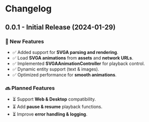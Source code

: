 # Changelog

## 0.0.1 - Initial Release (2024-01-29)

### 🎉 New Features
- ✅ Added support for **SVGA parsing and rendering**.
- ✅ Load **SVGA animations** from **assets** and **network URLs**.
- ✅ Implemented **SVGAAnimationController** for playback control.
- ✅ Dynamic entity support (text & images).
- ✅ Optimized performance for **smooth animations**.

### 🔜 Planned Features
- ⏳ Support **Web & Desktop** compatibility.
- ⏳ Add **pause & resume** playback functions.
- ⏳ Improve **error handling & logging**.
